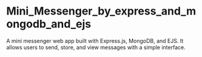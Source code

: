 # Mini_Messenger_by_express_and_mongodb_and_ejs
A mini messenger web app built with Express.js, MongoDB, and EJS. It allows users to send, store, and view messages with a simple interface.
